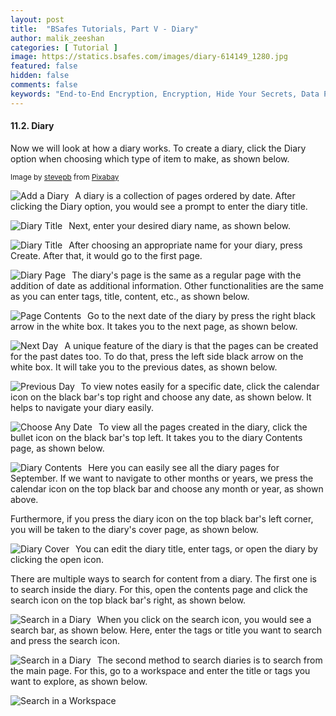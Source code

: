 ```yaml
---
layout: post
title:  "BSafes Tutorials, Part V - Diary"
author: malik_zeeshan 
categories: [ Tutorial ]
image: https://statics.bsafes.com/images/diary-614149_1280.jpg 
featured: false 
hidden: false
comments: false
keywords: "End-to-End Encryption, Encryption, Hide Your Secrets, Data Protection, Note-Taking App, Online Diary, Online Journal, Backup"
---
```


#### 11.2. Diary
Now we will look at how a diary works. To create a diary, click the Diary option when choosing which type of item to make, as shown below.

<sup>Image by <a href="https://pixabay.com/users/stevepb-282134/">stevepb</a> from <a href="https://pixabay.com/photos/diary-journal-pen-notebook-january-614149/">Pixabay</a></sup>

<img src="https://statics.bsafes.com/images/Tutorial_11-2-1_v2.png"
     alt="Add a Diary"
     style="float: left; margin-right: 10px;" />

A diary is a collection of pages ordered by date. After clicking the Diary option, you would see a prompt to enter the diary title.

<img src="https://statics.bsafes.com/images/Tutorial_11-2-2_v2.png"
     alt="Diary Title"
     style="float: left; margin-right: 10px;" />

Next, enter your desired diary name, as shown below.

<img src="https://statics.bsafes.com/images/Tutorial_11-2-3_v2.png"
     alt="Diary Title"
     style="float: left; margin-right: 10px;" />

After choosing an appropriate name for your diary, press Create. After that, it would go to the first page.

<img src="https://statics.bsafes.com/images/Tutorial_11-2-4_v2.png"
     alt="Diary Page"
     style="float: left; margin-right: 10px;" />

The diary's page is the same as a regular page with the addition of date as additional information. Other functionalities are the same as you can enter tags, title, content, etc., as shown below.

<img src="https://statics.bsafes.com/images/Tutorial_11-2-5_v2.png"
     alt="Page Contents"
     style="float: left; margin-right: 10px;" />

Go to the next date of the diary by press the right black arrow in the white box. It takes you to the next page, as shown below.

<img src="https://statics.bsafes.com/images/Tutorial_11-2-6_v2.png"
     alt="Next Day"
     style="float: left; margin-right: 10px;" />

A unique feature of the diary is that the pages can be created for the past dates too. To do that, press the left side black arrow on the white box. It will take you to the previous dates, as shown below.

<img src="https://statics.bsafes.com/images/Tutorial_11-2-7_v2.png"
     alt="Previous Day"
     style="float: left; margin-right: 10px;" />

To view notes easily for a specific date, click the calendar icon on the black bar's top right and choose any date, as shown below. It helps to navigate your diary easily.

<img src="https://statics.bsafes.com/images/Tutorial_11-2-8_v2.png"
     alt="Choose Any Date"
     style="float: left; margin-right: 10px;" />

To view all the pages created in the diary, click the bullet icon on the black bar's top left. It takes you to the diary Contents page, as shown below.

<img src="https://statics.bsafes.com/images/Tutorial_11-2-9_v2.png"
     alt="Diary Contents"
     style="float: left; margin-right: 10px;" />

Here you can easily see all the diary pages for September. If we want to navigate to other months or years, we press the calendar icon on the top black bar and choose any month or year, as shown above.

Furthermore, if you press the diary icon on the top black bar's left corner, you will be taken to the diary's cover page, as shown below.

<img src="https://statics.bsafes.com/images/Tutorial_11-2-10_v2.png"
     alt="Diary Cover"
     style="float: left; margin-right: 10px;" />

You can edit the diary title, enter tags, or open the diary by clicking the open icon.

There are multiple ways to search for content from a diary. The first one is to search inside the diary. For this, open the contents page and click the search icon on the top black bar's right, as shown below.

<img src="https://statics.bsafes.com/images/Tutorial_11-2-11_v2.png"
     alt="Search in a Diary"
     style="float: left; margin-right: 10px;" />

When you click on the search icon, you would see a search bar, as shown below. Here,  enter the tags or title you want to search and press the search icon.

<img src="https://statics.bsafes.com/images/Tutorial_11-2-12_v2.png"
     alt="Search in a Diary"
     style="float: left; margin-right: 10px;" />

The second method to search diaries is to search from the main page. For this,  go to a workspace and enter the title or tags you want to explore, as shown below.

<img src="https://statics.bsafes.com/images/Tutorial_11-2-13_v2.png"
     alt="Search in a Workspace"
     style="float: left; margin-right: 10px;" />
